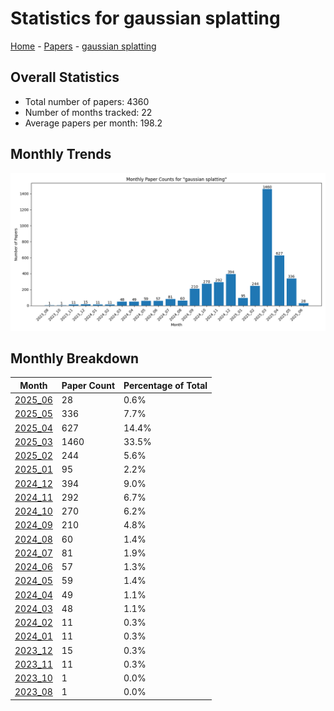 # Statistics for gaussian splatting

[Home](https://arxcompass.github.io) - [Papers](https://arxcompass.github.io/papers) - [gaussian splatting](https://arxcompass.github.io/papers/gaussian_splatting)

## Overall Statistics

- Total number of papers: 4360
- Number of months tracked: 22
- Average papers per month: 198.2

## Monthly Trends

![Monthly Paper Counts](monthly_stats.png)

## Monthly Breakdown

| Month | Paper Count | Percentage of Total |
| --- | --- | --- |
| [2025_06](./2025_06/papers_1.md) | 28 | 0.6% |
| [2025_05](./2025_05/papers_1.md) | 336 | 7.7% |
| [2025_04](./2025_04/papers_1.md) | 627 | 14.4% |
| [2025_03](./2025_03/papers_1.md) | 1460 | 33.5% |
| [2025_02](./2025_02/papers_1.md) | 244 | 5.6% |
| [2025_01](./2025_01/papers_1.md) | 95 | 2.2% |
| [2024_12](./2024_12/papers_1.md) | 394 | 9.0% |
| [2024_11](./2024_11/papers_1.md) | 292 | 6.7% |
| [2024_10](./2024_10/papers_1.md) | 270 | 6.2% |
| [2024_09](./2024_09/papers_1.md) | 210 | 4.8% |
| [2024_08](./2024_08/papers_1.md) | 60 | 1.4% |
| [2024_07](./2024_07/papers_1.md) | 81 | 1.9% |
| [2024_06](./2024_06/papers_1.md) | 57 | 1.3% |
| [2024_05](./2024_05/papers_1.md) | 59 | 1.4% |
| [2024_04](./2024_04/papers_1.md) | 49 | 1.1% |
| [2024_03](./2024_03/papers_1.md) | 48 | 1.1% |
| [2024_02](./2024_02/papers_1.md) | 11 | 0.3% |
| [2024_01](./2024_01/papers_1.md) | 11 | 0.3% |
| [2023_12](./2023_12/papers_1.md) | 15 | 0.3% |
| [2023_11](./2023_11/papers_1.md) | 11 | 0.3% |
| [2023_10](./2023_10/papers_1.md) | 1 | 0.0% |
| [2023_08](./2023_08/papers_1.md) | 1 | 0.0% |

